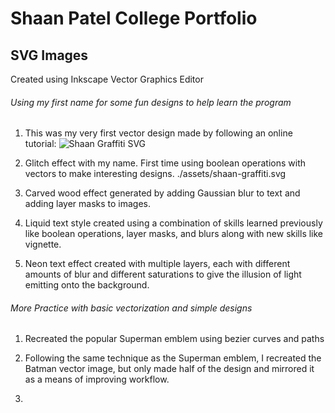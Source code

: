 # Shaan Patel College Portfolio

## SVG Images

Created using Inkscape Vector Graphics Editor

###### Using my first name for some fun designs to help learn the program

1. This was my very first vector design made by following an online tutorial:
![Shaan Graffiti SVG](./assets/shaan-graffiti.svg)


2. Glitch effect with my name. First time using boolean operations with vectors to make interesting designs.
./assets/shaan-graffiti.svg

3. Carved wood effect generated by adding Gaussian blur to text and adding layer masks to images.

4. Liquid text style created using a combination of skills learned previously like boolean operations, layer masks, and blurs along with new skills like vignette.

5. Neon text effect created with multiple layers, each with different amounts of blur and different saturations to give the illusion of light emitting onto the background.

###### More Practice with basic vectorization and simple designs

1. Recreated the popular Superman emblem using bezier curves and paths

2. Following the same technique as the Superman emblem, I recreated the Batman vector image, but only made half of the design and mirrored it as a means of improving workflow.

3. 
